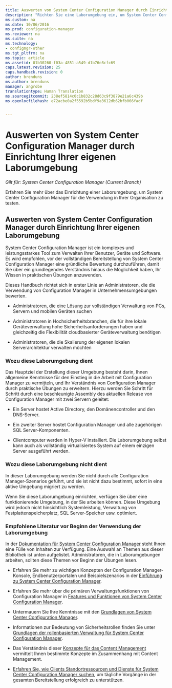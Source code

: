 ```yaml
---
title: Auswerten von System Center Configuration Manager durch Einrichtung Ihrer eigenen Laborumgebung | Microsoft-Dokumentation
description: "Richten Sie eine Laborumgebung ein, um System Center Configuration Manager für die Verwendung in Ihrer Organisation zu bewerten."
ms.custom: na
ms.date: 10/06/2016
ms.prod: configuration-manager
ms.reviewer: na
ms.suite: na
ms.technology:
- configmgr-other
ms.tgt_pltfrm: na
ms.topic: article
ms.assetid: 01b30260-f03a-4851-a549-d1b76e8cfc69
caps.latest.revision: 25
caps.handback.revision: 0
author: brenduns
ms.author: brenduns
manager: angrobe
translationtype: Human Translation
ms.sourcegitcommit: 238ef5814c0c1b832c28d63c9f3879e21a6c439b
ms.openlocfilehash: e72acbe0a2f5592b5bdf9a3612db62bfb066fadf


---
```

# <a name="evaluate-system-center-configuration-manager-by-building-your-own-lab-environment"></a>Auswerten von System Center Configuration Manager durch Einrichtung Ihrer eigenen Laborumgebung

*Gilt für: System Center Configuration Manager (Current Branch)*

Erfahren Sie mehr über das Einrichtung einer Laborumgebung, um System Center Configuration Manager für die Verwendung in Ihrer Organisation zu testen.  

## <a name="evaluate-system-center-configuration-manager-by-building-your-own-lab-environment"></a>Auswerten von System Center Configuration Manager durch Einrichtung Ihrer eigenen Laborumgebung  
 System Center Configuration Manager ist ein komplexes und leistungsstarkes Tool zum Verwalten Ihrer Benutzer, Geräte und Software. Es wird empfohlen, vor der vollständigen Bereitstellung von System Center Configuration Manager eine gründliche Bewertung durchzuführen, damit Sie über ein grundlegendes Verständnis hinaus die Möglichkeit haben, Ihr Wissen in praktischen Übungen anzuwenden.  

 Dieses Handbuch richtet sich in erster Linie an Administratoren, die die Verwendung von Configuration Manager in Unternehmensumgebungen bewerten.  

-   Administratoren, die eine Lösung zur vollständigen Verwaltung von PCs, Servern und mobilen Geräten suchen  

-   Administratoren in Hochsicherheitsbranchen, die für ihre lokale Geräteverwaltung hohe Sicherheitsanforderungen haben und gleichzeitig die Flexibilität cloudbasierter Geräteverwaltung benötigen  

-   Administratoren, die die Skalierung der eigenen lokalen Serverarchitektur verwalten möchten  

### <a name="what-this-lab-does"></a>Wozu diese Laborumgebung dient  
 Das Hauptziel der Erstellung dieser Umgebung besteht darin, Ihnen allgemeine Kenntnisse für den Einstieg in die Arbeit mit Configuration Manager zu vermitteln, und Ihr Verständnis von Configuration Manager durch praktische Übungen zu erweitern. Hierzu werden Sie Schritt für Schritt durch eine beschleunigte Assembly des aktuellen Release von Configuration Manager mit zwei Servern geleitet:  

-   Ein Server hostet Active Directory, den Domänencontroller und den DNS-Server.  

-   Ein zweiter Server hostet Configuration Manager und alle zugehörigen SQL Server-Komponenten.  

-   Clientcomputer werden in Hyper-V installiert. Die Laborumgebung selbst kann auch als vollständig virtualisiertes System auf einem einzigen Server ausgeführt werden.  

### <a name="what-this-lab-does-not-do"></a>Wozu diese Laborumgebung nicht dient  
 In dieser Laborumgebung werden Sie nicht durch alle Configuration Manager-Szenarios geführt, und sie ist nicht dazu bestimmt, sofort in eine aktive Umgebung migriert zu werden.  

 Wenn Sie diese Laborumgebung einrichten, verfügen Sie über eine funktionierende Umgebung, in der Sie arbeiten können. Diese Umgebung wird jedoch nicht hinsichtlich Systemleistung, Verwaltung von Festplattenspeicherplatz, SQL Server-Speicher usw. optimiert.  

###  <a name="a-namebkmkevalreca-recommended-reading-prior-to-beginning-the-lab"></a><a name="BKMK_EvalRec"></a> Empfohlene Literatur vor Beginn der Verwendung der Laborumgebung  
 In der [Dokumentation für System Center Configuration Manager](http://docs.microsoft.com/sccm/) steht Ihnen eine Fülle von Inhalten zur Verfügung. Eine Auswahl an Themen aus dieser Bibliothek ist unten aufgelistet. Administratoren, die in Laborumgebungen arbeiten, sollten diese Themen vor Beginn der Übungen lesen.  

-   Erfahren Sie mehr zu wichtigen Konzepten der Configuration Manager-Konsole, Endbenutzerportalen und Beispielszenarios in der [Einführung zu System Center Configuration Manager](../../core/understand/introduction.md).  

-   Erfahren Sie mehr über die primären Verwaltungsfunktionen von Configuration Manager in [Features und Funktionen von System Center Configuration Manager](../../core/plan-design/changes/features-and-capabilities.md).  

-   Untermauern Sie Ihre Kenntnisse mit den [Grundlagen von System Center Configuration Manager](../../core/understand/fundamentals.md).  

-   Informationen zur Bedeutung von Sicherheitsrollen finden Sie unter [Grundlagen der rollenbasierten Verwaltung für System Center Configuration Manager](../../core/understand/fundamentals-of-role-based-administration.md).  

-   Das Verständnis dieser [Konzepte für das Content Management](../../core/plan-design/hierarchy/fundamental-concepts-for-content-management.md) vermittelt Ihnen bestimmte Konzepte im Zusammenhang mit Content Management.  

-   [Erfahren Sie, wie Clients Standortressourcen und Dienste für System Center Configuration Manager suchen](../../core/plan-design/hierarchy/understand-how-clients-find-site-resources-and-services.md), um tägliche Vorgänge in der gesamten Bereitstellung erfolgreich zu unterstützen.  



<!--HONumber=Dec16_HO3-->


